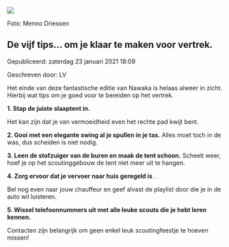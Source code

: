 


![](https://nawaka.scouting.nl/images/articles/42077124540_0f5b273a48_k.jpg)


 Foto: Menno Driessen
 

De vijf tips... om je klaar te maken voor vertrek.
---------------------------------------------------





 Gepubliceerd: zaterdag 23 januari 2021 18:09
   

 Geschreven door: LV
   




 Het einde van deze fantastische editie van Nawaka is helaas alweer in zicht. Hierbij wat tips om je goed voor te bereiden op het vertrek.
 



**1. Stap de juiste slaaptent in.** 
  

 Het kan zijn dat je van vermoeidheid even het rechte pad kwijt bent.
 



**2. Gooi met een elegante swing al je spullen in je tas.**
 Alles moet toch in de was, dus scheiden is niet nodig.
 



**3. Leen de stofzuiger van de buren en maak de tent schoon.**
 Scheelt weer, hoef je op het scoutinggebouw de tent niet meer uit te hangen.
 



**4. Zorg ervoor dat je vervoer naar huis geregeld is** 
 .
   

 Bel nog even naar jouw chauffeur en geef alvast de playlist door die je in de auto wil luisteren.
 



**5. Wissel telefoonnummers uit met alle leuke scouts die je hebt leren kennen.** 
  

 Contacten zijn belangrijk om geen enkel leuk scoutingfeestje te hoeven missen!
 




